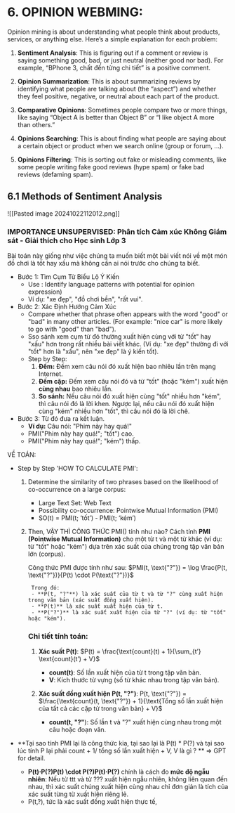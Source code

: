 # 6. OPINION WEBMING: 
Opinion mining is about understanding what people think about products, services, or anything else. Here’s a simple explanation for each problem:

1. **Sentiment Analysis**: This is figuring out if a comment or review is saying something good, bad, or just neutral (neither good nor bad). For example, “BPhone 3, chất đến từng chi tiết” is a positive comment.

2. **Opinion Summarization**: This is about summarizing reviews by identifying what people are talking about (the “aspect”) and whether they feel positive, negative, or neutral about each part of the product.

3. **Comparative Opinions**: Sometimes people compare two or more things, like saying “Object A is better than Object B” or “I like object A more than others.”

4. **Opinions Searching**: This is about finding what people are saying about a certain object or product when we search online (group or forum, ...).

5. **Opinions Filtering**: This is sorting out fake or misleading comments, like some people writing fake good reviews (hype spam) or fake bad reviews (defaming spam).

## 6.1 Methods of Sentiment Analysis 
![[Pasted image 20241022112012.png]]

### IMPORTANCE UNSUPERVISED:  Phân tích Cảm xúc Không Giám sát - Giải thích cho Học sinh Lớp 3

Bài toán này giống như việc chúng ta muốn biết một bài viết nói về một món đồ chơi là tốt hay xấu mà không cần ai nói trước cho chúng ta biết.

- Bước 1: Tìm Cụm Từ Biểu Lộ Ý Kiến
	- Use : Identify language patterns with potential for opinion expression) 
	- Ví dụ: "xe đẹp", "đồ chơi bền", "rất vui".
- Bước 2: Xác Định Hướng Cảm Xúc
	-  Compare whether that phrase often appears with the word "good" or "bad" in many other articles. (For example: "nice car" is more likely to go with "good" than "bad"). 
	- Sso sánh xem cụm từ đó thường xuất hiện cùng với từ "tốt" hay "xấu" hơn trong rất nhiều bài viết khác. (Ví dụ: "xe đẹp" thường đi với "tốt" hơn là "xấu", nên "xe đẹp" là ý kiến ​​tốt).
	- Step by Step: 
		1. **Đếm:** Đếm xem câu nói đó xuất hiện bao nhiêu lần trên mạng Internet.
		2. **Đếm cặp:** Đếm xem câu nói đó và từ "tốt" (hoặc "kém") xuất hiện **cùng nhau** bao nhiêu lần.
		3. **So sánh:** Nếu câu nói đó xuất hiện cùng "tốt" nhiều hơn "kém", thì câu nói đó là lời khen. Ngược lại, nếu câu nói đó xuất hiện cùng "kém" nhiều hơn "tốt", thì câu nói đó là lời chê.
- Bước 3: Từ đó đưa ra kết luận. 
	- **Ví dụ:** Câu nói: "Phim này hay quá!"
	- PMI("Phim này hay quá!"; "tốt") cao.
	- PMI("Phim này hay quá!"; "kém") thấp.

VỀ TOÁN: 
- Step by Step 'HOW TO CALCULATE PMI':

	1. Determine the similarity of two phrases based on the likelihood of co-occurrence on a large corpus: 
		- Large Text Set: Web Text
		- Possibility co-occurrence: Pointwise Mutual Information (PMI)
		- SO(t) = PMI(t; ‘tốt’) - PMI(t; ‘kém’)
	
	2. Then, VẬY THÌ CÔNG THỨC PMI() tính như nào? 
		Cách tính **PMI (Pointwise Mutual Information)** cho một từ t và một từ khác (ví dụ: từ "tốt" hoặc "kém") dựa trên xác suất của chúng trong tập văn bản lớn (corpus).

		Công thức PMI được tính như sau:
		$PMI(t, \text{"?"}) = \log \frac{P(t, \text{"?"})}{P(t) \cdot P(\text{"?"})}$

			Trong đó:
			- **P(t, "?"**) là xác suất của từ t và từ "?" cùng xuất hiện trong văn bản (xác suất đồng xuất hiện).
			- **P(t)** là xác suất xuất hiện của từ t.
			- **P("?")** là xác suất xuất hiện của từ "?" (ví dụ: từ "tốt" hoặc "kém").
		
		### Chi tiết tính toán:
		
		1. **Xác suất P(t)**:
		   $P(t) = \frac{\text{count}(t) + 1}{\sum_{t’} \text{count}(t’) + V}$
		   - **count(t)**: Số lần xuất hiện của từ t trong tập văn bản.
		   - **V**: Kích thước từ vựng (số từ khác nhau trong tập văn bản).
		
		2. **Xác suất đồng xuất hiện P(t, "?")**:
		  P(t, \text{"?"}) = $\frac{\text{count}(t, \text{"?"}) + 1}{\text{Tổng số lần xuất hiện của tất cả các cặp từ trong văn bản} + V}$
		   - **count(t, "?"**): Số lần t và "?" xuất hiện cùng nhau trong một câu hoặc đoạn văn.
	


- **Tại sao tính PMI lại là công thức kia, tại sao lại là P(t) * P(?) và tại sao lúc tính P lại phải count + 1/ tổng số lần xuất hiện + V, V là gì ? **   => GPT for detail. 
	- **P(t)⋅P(?)P(t) \cdot P(?)P(t)⋅P(?)** chính là cách đo **mức độ ngẫu nhiên**: Nếu từ ttt và từ ??? xuất hiện ngẫu nhiên, không liên quan đến nhau, thì xác suất chúng xuất hiện cùng nhau chỉ đơn giản là tích của xác suất từng từ xuất hiện riêng lẻ.
	- P(t,?), tức là xác suất đồng xuất hiện thực tế,